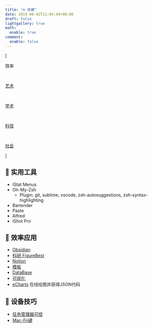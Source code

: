 ```yaml
---
title: "⚙️ 收藏"
date: 2019-08-02T11:04:49+08:00
draft: false
lightgallery: true
math:
  enable: true
comment:
  enable: false
---
```


<div class="nav-tab">
  <p class="bord">[</p>
  <p class="now">效率</p>&nbsp;
  <a href="../tool-art"><p class="not">艺术</p></a>&nbsp;
  <a href="../tool-sci"><p class="not">学术</p></a>&nbsp;
  <a href="../tool-dev"><p class="not">科技</p></a>&nbsp;
  <a href="../tool-social"><p class="not">社会</p></a>
  <p class="bord">]</p>
</div>

<h2>🔖 实用工具</h2>

- iStat Menus
- Oh-My-Zsh
  - Plugin: git, sublime, vscode, zsh-autosuggestions, zsh-syntax-highlighting
- Bartender
- Paste
- Alfred
- iShot Pro

<h2>🔖 效率应用</h2>

- [Obsidian](https://www.bilibili.com/video/BV18a411r7mt)
- [科研 FigureBest](https://www.bilibili.com/video/BV1xA411c7Cv)
- [Notion](https://www.bilibili.com/video/BV1aV411v7te)
- [模板](https://www.bilibili.com/video/BV1aa4y1a7Gi)
- [DataBase](https://www.bilibili.com/video/BV1YJ411T7aB)
- [可视化](https://www.bilibili.com/video/BV1L34y1o7gu)
- [eCharts](https://echarts.apache.org/examples/zh/index.html#chart-type-pie) 在线绘图并获得JSON代码

<h2>🔖 设备技巧</h2>

- [任务管理器可控](https://www.bilibili.com/video/BV1Ns411R7Yz)
- [Mac-Fn键](https://www.bilibili.com/video/BV1HU4y1K7Ax)
